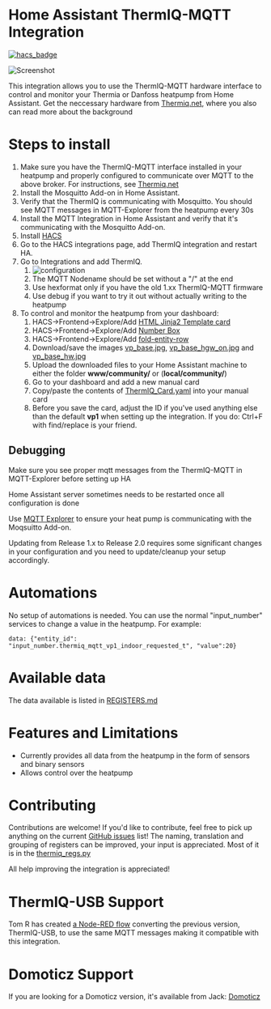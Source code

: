 # Home Assistant ThermIQ-MQTT Integration
[![hacs_badge](https://img.shields.io/badge/HACS-Default-orange.svg)](https://github.com/custom-components/hacs)

![Screenshot](docs/Lovelace1.jpg)

This integration allows you to use the ThermIQ-MQTT hardware interface to control and monitor your Thermia or Danfoss heatpump from Home Assistant. 
Get the neccessary hardware from [Thermiq.net](https://thermiq.net), where you also can read more about the background

# Steps to install
1. Make sure you have the ThermIQ-MQTT interface installed in your heatpump and properly configured to communicate over MQTT to the above broker. For instructions, see [Thermiq.net](https://thermiq.net)
1. Install the Mosquitto Add-on in Home Assistant.
3. Verify that the ThermIQ is communicating with Mosquitto. You should see MQTT messages in MQTT-Explorer from the heatpump every 30s
2. Install the MQTT Integration in Home Assistant and verify that it's communicating with the Mosquitto Add-on.
3. Install [HACS](https://github.com/custom-components/hacs)
5. Go to the HACS integrations page, add ThermIQ integration and restart HA.
6. Go to Integrations and add ThermIQ.
   1. ![configuration](docs/config_small.jpg)
   1. The MQTT Nodename should be set without a "/" at the end
   2. Use hexformat only if you have the old 1.xx ThermIQ-MQTT firmware 
   3. Use debug if you want to try it out without actually writing to the heatpump
8. To control and monitor the heatpump from your dashboard:
   1. HACS->Frontend->Explore/Add [HTML Jinja2 Template card](https://github.com/PiotrMachowski/Home-Assistant-Lovelace-HTML-Jinja2-Template-card)
   2. HACS->Frontend->Explore/Add [Number Box](https://github.com/htmltiger/numberbox-card)
   3. HACS->Frontend->Explore/Add [fold-entity-row](https://github.com/thomasloven/lovelace-fold-entity-row)
   4. Download/save the images [vp_base.jpg](vp_base.jpg), [vp_base_hgw_on.jpg](vp_base_hgw_on.jpg) and [vp_base_hw.jpg](vp_base_hw.jpg)
   5. Upload the downloaded files to your Home Assistant machine to either the folder **www/community/** or (**local/community/**)
   6. Go to your dashboard and add a new manual card
   7. Copy/paste the contents of [ThermIQ_Card.yaml](https://github.com/ThermIQ/thermiq_mqtt-ha/blob/master/ThermIQ_Card.yaml) into your manual card
   8. Before you save the card, adjust the ID if you've used anything else than the default **vp1** when setting up the integration. If you do: Ctrl+F with find/replace is your friend.


## Debugging
Make sure you see proper mqtt messages from the ThermIQ-MQTT in MQTT-Explorer before setting up HA

Home Assistant server sometimes needs to be restarted once all configuration is done

Use [MQTT Explorer](https://mqtt-explorer.com/) to ensure your heat pump is communicating with the Moqsuitto Add-on.

Updating from Release 1.x to Release 2.0 requires some significant changes in your configuration and you need to update/cleanup your setup accordingly.


# Automations
No setup of automations is needed. You can use the normal "input_number" services to change a value in the heatpump. For example:

```service: input_number.set_value
data: {"entity_id": "input_number.thermiq_mqtt_vp1_indoor_requested_t", "value":20}
```

# Available data
The data available is listed in [REGISTERS.md](https://github.com/ThermIQ/thermiq_mqtt-ha/blob/master/REGISTERS.md)

# Features and Limitations
- Currently provides all data from the heatpump in the form of sensors and binary sensors
- Allows control over the heatpump 

# Contributing
Contributions are welcome! If you'd like to contribute, feel free to pick up anything on the current [GitHub issues](https://github.com/ThermIQ/thermiq_mqtt-ha/issues) list!
The naming, translation and grouping of registers can be improved, your input is appreciated. Most of it is in the [thermiq_regs.py](https://github.com/ThermIQ/thermiq_mqtt-ha/blob/master/custom_components/thermiq_mqtt/heatpump/thermiq_regs.py)  

All help improving the integration is appreciated!

# ThermIQ-USB Support
Tom R has created [a Node-RED flow](https://github.com/tomrosenback/thermiq-node-red-homeassistant-config) converting the previous version, ThermIQ-USB, to use the same MQTT messages making it compatible with this integration.

# Domoticz Support
If you are looking for a Domoticz version, it's available from Jack: [Domoticz](https://github.com/jackfagner/ThermIQ-Domoticz)
